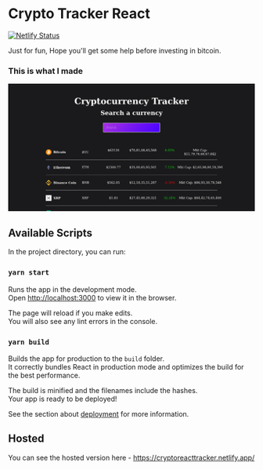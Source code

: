 # Crypto Tracker React

[![Netlify Status](https://api.netlify.com/api/v1/badges/1e340d71-f21a-4978-a4a8-b0ced485891c/deploy-status)](https://app.netlify.com/sites/cryptoreacttracker/deploys)

Just for fun, Hope you'll get some help before investing in bitcoin.

### This is what I made

<img src="public/crypto.png"/>

## Available Scripts

In the project directory, you can run:

### `yarn start`

Runs the app in the development mode.\
Open [http://localhost:3000](http://localhost:3000) to view it in the browser.

The page will reload if you make edits.\
You will also see any lint errors in the console.

### `yarn build`

Builds the app for production to the `build` folder.\
It correctly bundles React in production mode and optimizes the build for the best performance.

The build is minified and the filenames include the hashes.\
Your app is ready to be deployed!

See the section about [deployment](https://facebook.github.io/create-react-app/docs/deployment) for more information.

## Hosted

You can see the hosted version here - https://cryptoreacttracker.netlify.app/
